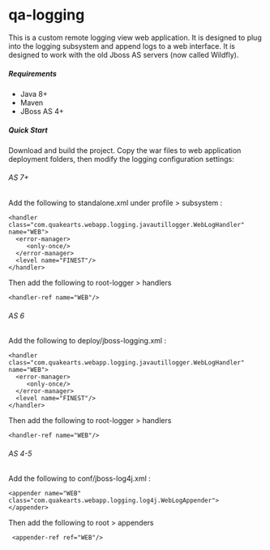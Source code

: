 # qa-logging

This is a custom remote logging view web application. It is designed to plug into the logging subsystem and append logs to a web interface. It is designed to work with the old Jboss AS servers (now called Wildfly).

##### Requirements
* Java 8+
* Maven
* JBoss AS 4+

##### Quick Start

Download and build the project. Copy the war files to web application deployment folders, then modify the logging configuration settings:

###### AS 7+
Add the following to standalone.xml under profile > subsystem :

```
<handler class="com.quakearts.webapp.logging.javautillogger.WebLogHandler" name="WEB">
  <error-manager>
     <only-once/>
  </error-manager>
  <level name="FINEST"/>
</handler>
```

Then add the following to root-logger > handlers

```
<handler-ref name="WEB"/> 
```

###### AS 6
Add the following to deploy/jboss-logging.xml :

```
<handler class="com.quakearts.webapp.logging.javautillogger.WebLogHandler" name="WEB">
  <error-manager>
     <only-once/>
  </error-manager>
  <level name="FINEST"/>
</handler>
```

Then add the following to root-logger > handlers

```
<handler-ref name="WEB"/>  
```

###### AS 4-5
Add the following to conf/jboss-log4j.xml :

```
<appender name="WEB" class="com.quakearts.webapp.logging.log4j.WebLogAppender">
</appender>
```

Then add the following to root > appenders

```
 <appender-ref ref="WEB"/>
```